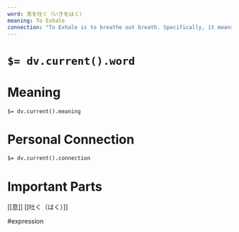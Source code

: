 ```yaml
---
word: 息を吐く（いきをはく）
meaning: To Exhale
connection: "To Exhale is to breathe out breath. Specifically, it means to breath outwards."
---
```

# `$= dv.current().word`
# Meaning 
`$= dv.current().meaning`

# Personal Connection
`$= dv.current().connection`

# Important Parts
[[息]]
[[吐く（はく）]]

#expression